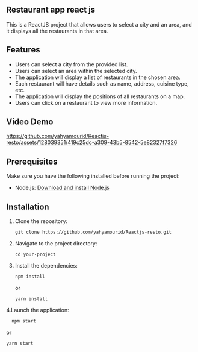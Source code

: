 ## Restaurant app react js

This is a ReactJS project that allows users to select a city and an area, and it displays all the restaurants in that area.

## Features

- Users can select a city from the provided list.
- Users can select an area within the selected city.
- The application will display a list of restaurants in the chosen area.
- Each restaurant will have details such as name, address, cuisine type, etc.
- The application will display the positions of all restaurants on a map.
- Users can click on a restaurant to view more information.

## Video Demo


https://github.com/yahyamourid/Reactjs-resto/assets/128039351/419c25dc-a309-43b5-8542-5e82327f7326



## Prerequisites

Make sure you have the following installed before running the project:

- Node.js: [Download and install Node.js](https://nodejs.org/en/download/)

## Installation

1. Clone the repository:

   ```shell
   git clone https://github.com/yahyamourid/Reactjs-resto.git
   ```
2. Navigate to the project directory:
   ```shell
   cd your-project
   ```
3. Install the dependencies:
   ```shell
   npm install 
   ```
   or 
   ```shell
   yarn install 
   ```
4.Launch the application:
 ```shell
   npm start 
   ```
   or 
   ```shell
   yarn start 
   ```
